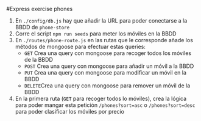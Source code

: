 #Express exercise phones

1. En `./config/db.js` hay que añadir la URL para poder conectarse a la BBDD de `phone-store`
2. Corre el script `npm run seeds` para meter los móviles en la BBDD
3. En `./routes/phone-route.js` en las rutas que le corresponde añade los métodos de mongoose para efectuar estas queries:
    - `GET` Crea una query con mongoose para recoger todos los móviles de la BBDD
    - `POST` Crea una query con mongoose para añadir un móvil a la BBDD
    - `PUT` Crea una query con mongoose para modificar un móvil en la BBDD
    - `DELETE`Crea una query con mongoose para remover un móvil de la BBDD
4. En la primera ruta (`GET` para recoger todos lo móviles), crea la lógica para poder mangar esta petición `/phones?sort=asc` o `/phones?sort=desc` para poder clasificar los móviles por precio